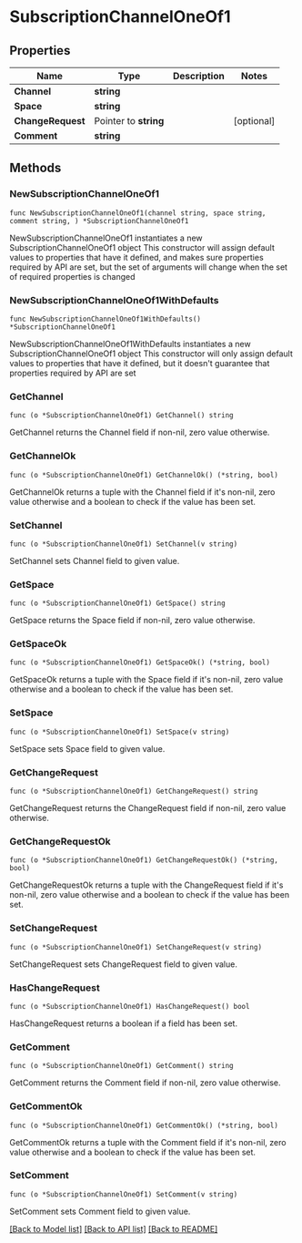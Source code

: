# SubscriptionChannelOneOf1

## Properties

Name | Type | Description | Notes
------------ | ------------- | ------------- | -------------
**Channel** | **string** |  | 
**Space** | **string** |  | 
**ChangeRequest** | Pointer to **string** |  | [optional] 
**Comment** | **string** |  | 

## Methods

### NewSubscriptionChannelOneOf1

`func NewSubscriptionChannelOneOf1(channel string, space string, comment string, ) *SubscriptionChannelOneOf1`

NewSubscriptionChannelOneOf1 instantiates a new SubscriptionChannelOneOf1 object
This constructor will assign default values to properties that have it defined,
and makes sure properties required by API are set, but the set of arguments
will change when the set of required properties is changed

### NewSubscriptionChannelOneOf1WithDefaults

`func NewSubscriptionChannelOneOf1WithDefaults() *SubscriptionChannelOneOf1`

NewSubscriptionChannelOneOf1WithDefaults instantiates a new SubscriptionChannelOneOf1 object
This constructor will only assign default values to properties that have it defined,
but it doesn't guarantee that properties required by API are set

### GetChannel

`func (o *SubscriptionChannelOneOf1) GetChannel() string`

GetChannel returns the Channel field if non-nil, zero value otherwise.

### GetChannelOk

`func (o *SubscriptionChannelOneOf1) GetChannelOk() (*string, bool)`

GetChannelOk returns a tuple with the Channel field if it's non-nil, zero value otherwise
and a boolean to check if the value has been set.

### SetChannel

`func (o *SubscriptionChannelOneOf1) SetChannel(v string)`

SetChannel sets Channel field to given value.


### GetSpace

`func (o *SubscriptionChannelOneOf1) GetSpace() string`

GetSpace returns the Space field if non-nil, zero value otherwise.

### GetSpaceOk

`func (o *SubscriptionChannelOneOf1) GetSpaceOk() (*string, bool)`

GetSpaceOk returns a tuple with the Space field if it's non-nil, zero value otherwise
and a boolean to check if the value has been set.

### SetSpace

`func (o *SubscriptionChannelOneOf1) SetSpace(v string)`

SetSpace sets Space field to given value.


### GetChangeRequest

`func (o *SubscriptionChannelOneOf1) GetChangeRequest() string`

GetChangeRequest returns the ChangeRequest field if non-nil, zero value otherwise.

### GetChangeRequestOk

`func (o *SubscriptionChannelOneOf1) GetChangeRequestOk() (*string, bool)`

GetChangeRequestOk returns a tuple with the ChangeRequest field if it's non-nil, zero value otherwise
and a boolean to check if the value has been set.

### SetChangeRequest

`func (o *SubscriptionChannelOneOf1) SetChangeRequest(v string)`

SetChangeRequest sets ChangeRequest field to given value.

### HasChangeRequest

`func (o *SubscriptionChannelOneOf1) HasChangeRequest() bool`

HasChangeRequest returns a boolean if a field has been set.

### GetComment

`func (o *SubscriptionChannelOneOf1) GetComment() string`

GetComment returns the Comment field if non-nil, zero value otherwise.

### GetCommentOk

`func (o *SubscriptionChannelOneOf1) GetCommentOk() (*string, bool)`

GetCommentOk returns a tuple with the Comment field if it's non-nil, zero value otherwise
and a boolean to check if the value has been set.

### SetComment

`func (o *SubscriptionChannelOneOf1) SetComment(v string)`

SetComment sets Comment field to given value.



[[Back to Model list]](../README.md#documentation-for-models) [[Back to API list]](../README.md#documentation-for-api-endpoints) [[Back to README]](../README.md)


